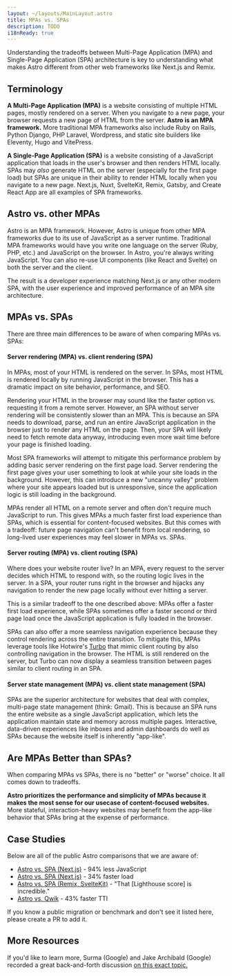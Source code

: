 ```yaml
---
layout: ~/layouts/MainLayout.astro
title: MPAs vs. SPAs
description: TODO
i18nReady: true
---
```


Understanding the tradeoffs between Multi-Page Application (MPA) and Single-Page Application (SPA) architecture is key to understanding what makes Astro different from other web frameworks like Next.js and Remix.

## Terminology

**A Multi-Page Application (MPA)** is a website consisting of multiple HTML pages, mostly rendered on a server. When you navigate to a new page, your browser requests a new page of HTML from the server. **Astro is an MPA framework.** More traditional MPA frameworks also include Ruby on Rails, Python Django, PHP Laravel, Wordpress, and static site builders like Eleventy, Hugo and VitePress.

**A Single-Page Application (SPA)** is a website consisting of a JavaScript application that loads in the user's browser and then renders HTML locally. SPAs may *also* generate HTML on the server (especially for the first page load) but SPAs are unique in their ability to render HTML locally when you navigate to a new page. Next.js, Nuxt, SvelteKit, Remix, Gatsby, and Create React App are all examples of SPA frameworks.

## Astro vs. other MPAs

Astro is an MPA framework. However, Astro is unique from other MPA frameworks due to its use of JavaScript as a server runtime. Traditional MPA frameworks would have you write one language on the server (Ruby, PHP, etc.) and JavaScript on the browser. In Astro, you're always writing JavaScript. You can also re-use UI components (like React and Svelte) on both the server and the client. 

The result is a developer experience matching Next.js or any other modern SPA, with the user experience and improved performance of an MPA site architecture.

## MPAs vs. SPAs

There are three main differences to be aware of when comparing MPAs vs. SPAs:

#### Server rendering (MPA) vs. client rendering (SPA)

In MPAs, most of your HTML is rendered on the server. In SPAs, most HTML is rendered locally by running JavaScript in the browser. This has a dramatic impact on site behavior, performance, and SEO.

Rendering your HTML in the browser may sound like the faster option vs. requesting it from a remote server. However, an SPA without server rendering will be consistently slower than an MPA. This is because an SPA needs to download, parse, and run an entire JavaScript application in the browser just to render any HTML on the page. Then, your SPA will likely need to fetch remote data anyway, introducing even more wait time before your page is finished loading.

Most SPA frameworks will attempt to mitigate this performance problem by adding basic server rendering on the first page load. Server rendering the first page gives your user something to look at while your site loads in the background. However, this can introduce a new "uncanny valley" problem where your site appears loaded but is unresponsive, since the application logic is still loading in the background.

MPAs render all HTML on a remote server and often don't require much JavaScript to run. This gives MPAs a much faster first load experience than SPAs, which is essential for content-focused websites. But this comes with a tradeoff: future page navigation can't benefit from local rendering, so long-lived user experiences may feel slower in MPAs vs. SPAs.


#### Server routing (MPA) vs. client routing (SPA)

Where does your website router live? In an MPA, every request to the server decides which HTML to respond with, so the routing logic lives in the server. In a SPA, your router runs right in the browser and hijacks any navigation to render the new page locally without ever hitting a server.

This is a similar tradeoff to the one described above: MPAs offer a faster first load experience, while SPAs sometimes offer a faster second or third page load once the JavaScript application is fully loaded in the browser. 

SPAs can also offer a more seamless navigation experience because they control rendering across the entire transition. To mitigate this, MPAs leverage tools like Hotwire's [Turbo](https://turbo.hotwired.dev/) that mimic client routing by also controlling navigation in the browser. The HTML is still rendered on the server, but Turbo can now display a seamless transition between pages similar to client routing in an SPA.

#### Server state management (MPA) vs. client state management (SPA)

SPAs are the superior architecture for websites that deal with complex, multi-page state management (think: Gmail). This is because an SPA runs the entire website as a single JavaScript application, which lets the application maintain state and memory across multiple pages. Interactive, data-driven experiences like inboxes and admin dashboards do well as SPAs because the website itself is inherently "app-like".

<!-- Managing state in an SPA is still a big lift that often requires additional libraries like Redux, Mobx, or Recoil.  -->

## Are MPAs Better than SPAs?

When comparing MPAs vs SPAs, there is no "better" or "worse" choice. It all comes down to tradeoffs.

**Astro prioritizes the performance and simplicity of MPAs because it makes the most sense for our usecase of content-focused websites.** More stateful, interaction-heavy websites may benefit from the app-like behavior that SPAs bring at the expense of performance.


## Case Studies

Below are all of the public Astro comparisons that we are aware of:

- [Astro vs. SPA (Next.js)](https://twitter.com/t3dotgg/status/1437195415439360003) - 94% less JavaScript
- [Astro vs. SPA (Next.js)](https://twitter.com/jlengstorf/status/1442707241627385860?lang=en) - 34% faster load
- [Astro vs. SPA (Remix, SvelteKit)](https://www.youtube.com/watch?v=2ZEMb_H-LYE&t=8163s) - "That [Lighthouse score] is incredible."
- [Astro vs. Qwik](https://www.youtube.com/watch?v=2ZEMb_H-LYE&t=8504s) - 43% faster TTI

If you know a public migration or benchmark and don't see it listed here, please create a PR to add it.
## More Resources 

If you'd like to learn more, Surma (Google) and Jake Archibald (Google) recorded a great back-and-forth discussion [on this exact topic.](https://www.youtube.com/watch?v=ivLhf3hq7eM)



<!-- ## Unapologetically server-rendered



If you are coming from a server language like PHP or Rails, Astro's server rendering will feel familiar. If you're coming from a JavaScript application framework like Next.js, then it may feel a bit unusual at first. 

Modern JavaScript application frameworks like Next.js are designed to run **isomorphically** on both the client and the server. When you build your website with one of these frameworks, you are essentially building an optimized Single Page Application, or SPA. EXPLAIN BENEFITS OF SPAs.

Astro isn't like other frameworks. Instead of building you an SPA, Astro builds you an MPA, or Multi Page Application. MPAs rely on server routing and rendering to do most of the work, with the user loading HTML from your site as they navigate from page to page.

MPAs have some serious benefits for the content-focused website (it's fast!) while SPAs are usually a better fit for more dynamic web applications. This is why Astro's content focus is so important to understand: MPAs are a better fit for Astro,  -->

<!-- and the tradeoffs that Astro can make happily.  -->

<!-- - It's fast.
- It's less complex: Make database reads and writes directly in your components.
- It's less boilerplate: With direct DB access, there's no need to create REST or GraphQL APIs. -->